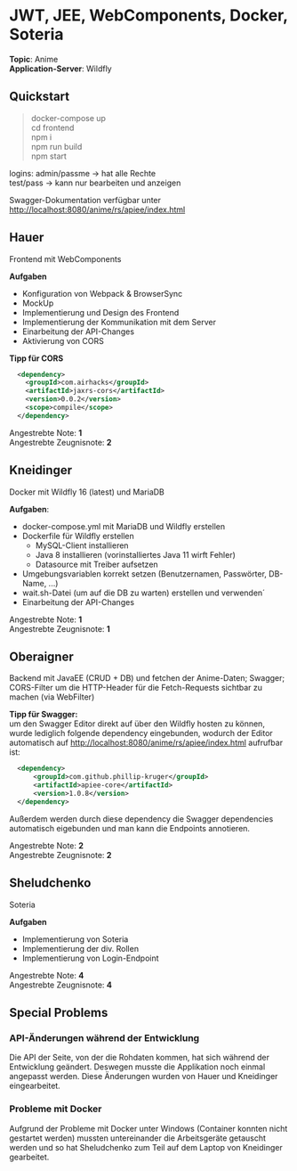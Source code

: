# JWT, JEE, WebComponents, Docker, Soteria

**Topic**: Anime  
**Application-Server**: Wildfly

## Quickstart

> docker-compose up  
> cd frontend  
> npm i  
> npm run build  
> npm start  

logins:
admin/passme -> hat alle Rechte  
test/pass -> kann nur bearbeiten und anzeigen  

Swagger-Dokumentation verfügbar unter <http://localhost:8080/anime/rs/apiee/index.html>

## Hauer

Frontend mit WebComponents

**Aufgaben**
* Konfiguration von Webpack & BrowserSync
* MockUp
* Implementierung und Design des Frontend
* Implementierung der Kommunikation mit dem Server
* Einarbeitung der API-Changes
* Aktivierung von CORS

**Tipp für CORS**
```xml
  <dependency>
    <groupId>com.airhacks</groupId>
    <artifactId>jaxrs-cors</artifactId>
    <version>0.0.2</version>
    <scope>compile</scope>
  </dependency>
```

Angestrebte Note: **1**  
Angestrebte Zeugnisnote: **2**

## Kneidinger

Docker mit Wildfly 16 (latest) und MariaDB

**Aufgaben**:

* docker-compose.yml mit MariaDB und Wildfly erstellen
* Dockerfile für Wildfly erstellen
  * MySQL-Client installieren
  * Java 8 installieren (vorinstalliertes Java 11 wirft Fehler)
  * Datasource mit Treiber aufsetzen
* Umgebungsvariablen korrekt setzen (Benutzernamen, Passwörter, DB-Name, ...)
* wait.sh-Datei (um auf die DB zu warten) erstellen und verwenden´
* Einarbeitung der API-Changes

Angestrebte Note: **1**  
Angestrebte Zeugnisnote: **1**

## Oberaigner

Backend mit JavaEE (CRUD + DB) und fetchen der Anime-Daten; Swagger; CORS-Filter um die HTTP-Header für die Fetch-Requests sichtbar zu machen (via WebFilter)

**Tipp für Swagger:**  
um den Swagger Editor direkt auf über den Wildfly hosten zu können, wurde lediglich folgende dependency eingebunden, wodurch der Editor automatisch auf <http://localhost:8080/anime/rs/apiee/index.html> aufrufbar ist:

``` xml
  <dependency>
      <groupId>com.github.phillip-kruger</groupId>
      <artifactId>apiee-core</artifactId>
      <version>1.0.8</version>
  </dependency>
```

Außerdem werden durch diese dependency die Swagger dependencies automatisch eigebunden und man kann die Endpoints annotieren.

Angestrebte Note: **2**  
Angestrebte Zeugnisnote: **2**

## Sheludchenko

Soteria

**Aufgaben**
* Implementierung von Soteria
* Implementierung der div. Rollen
* Implementierung von Login-Endpoint

Angestrebte Note: **4**  
Angestrebte Zeugnisnote: **4**

## Special Problems

### API-Änderungen während der Entwicklung

Die API der Seite, von der die Rohdaten kommen, hat sich während der Entwicklung geändert. Deswegen musste die Applikation noch einmal angepasst werden. Diese Änderungen wurden von Hauer und Kneidinger eingearbeitet.

### Probleme mit Docker
Aufgrund der Probleme mit Docker unter Windows (Container konnten nicht gestartet werden) mussten untereinander die Arbeitsgeräte getauscht werden und so hat Sheludchenko zum Teil auf dem Laptop von Kneidinger gearbeitet.
